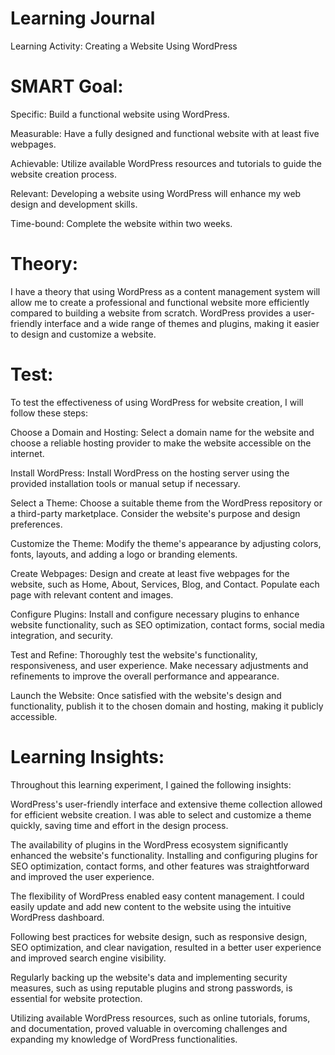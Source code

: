 # Learning Journal

Learning Activity: Creating a Website Using WordPress

# SMART Goal:
Specific: Build a functional website using WordPress.

Measurable: Have a fully designed and functional website with at least five webpages.

Achievable: Utilize available WordPress resources and tutorials to guide the website creation process.

Relevant: Developing a website using WordPress will enhance my web design and development skills.

Time-bound: Complete the website within two weeks.

# Theory:
I have a theory that using WordPress as a content management system will allow me to create a professional and functional website more efficiently compared to building a website from scratch. WordPress provides a user-friendly interface and a wide range of themes and plugins, making it easier to design and customize a website.

# Test:
To test the effectiveness of using WordPress for website creation, I will follow these steps:

Choose a Domain and Hosting: Select a domain name for the website and choose a reliable hosting provider to make the website accessible on the internet.

Install WordPress: Install WordPress on the hosting server using the provided installation tools or manual setup if necessary.

Select a Theme: Choose a suitable theme from the WordPress repository or a third-party marketplace. Consider the website's purpose and design preferences.

Customize the Theme: Modify the theme's appearance by adjusting colors, fonts, layouts, and adding a logo or branding elements.

Create Webpages: Design and create at least five webpages for the website, such as Home, About, Services, Blog, and Contact. Populate each page with relevant content and images.

Configure Plugins: Install and configure necessary plugins to enhance website functionality, such as SEO optimization, contact forms, social media integration, and security.

Test and Refine: Thoroughly test the website's functionality, responsiveness, and user experience. Make necessary adjustments and refinements to improve the overall performance and appearance.

Launch the Website: Once satisfied with the website's design and functionality, publish it to the chosen domain and hosting, making it publicly accessible.

# Learning Insights:
Throughout this learning experiment, I gained the following insights:

WordPress's user-friendly interface and extensive theme collection allowed for efficient website creation. I was able to select and customize a theme quickly, saving time and effort in the design process.

The availability of plugins in the WordPress ecosystem significantly enhanced the website's functionality. Installing and configuring plugins for SEO optimization, contact forms, and other features was straightforward and improved the user experience.

The flexibility of WordPress enabled easy content management. I could easily update and add new content to the website using the intuitive WordPress dashboard.

Following best practices for website design, such as responsive design, SEO optimization, and clear navigation, resulted in a better user experience and improved search engine visibility.

Regularly backing up the website's data and implementing security measures, such as using reputable plugins and strong passwords, is essential for website protection.

Utilizing available WordPress resources, such as online tutorials, forums, and documentation, proved valuable in overcoming challenges and expanding my knowledge of WordPress functionalities.

